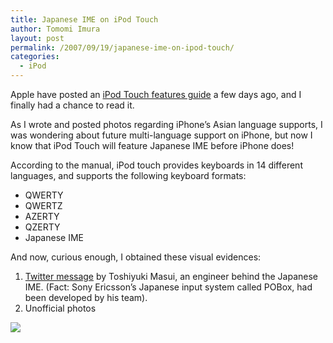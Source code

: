 ```yaml
---
title: Japanese IME on iPod Touch
author: Tomomi Imura
layout: post
permalink: /2007/09/19/japanese-ime-on-ipod-touch/
categories:
  - iPod
---
```

Apple have posted an [iPod Touch features guide][1] a few days ago, and I finally had a chance to read it.

As I wrote and posted photos regarding iPhone&#8217;s Asian language supports, I was wondering about future multi-language support on iPhone, but now I know that iPod Touch will feature Japanese IME before iPhone does!

According to the manual, iPod touch provides keyboards in 14 different languages, and supports the following keyboard formats:

*   QWERTY
*   QWERTZ
*   AZERTY
*   QZERTY
*   Japanese IME

And now, curious enough, I obtained these visual evidences:

1.  [Twitter message][2] by Toshiyuki Masui, an engineer behind the Japanese IME. (Fact: Sony Ericsson&#8217;s Japanese input system called POBox, had been developed by his team).
2.  Unofficial photos

![][3]

 [1]: http://manuals.info.apple.com/en/iPod_touch_Features_Guide.pdf "Download PDF"
 [2]: http://twitter.com/masui/statuses/254022642
 [3]: /assets/images/wp-content/misc/ipod_ime.jpg